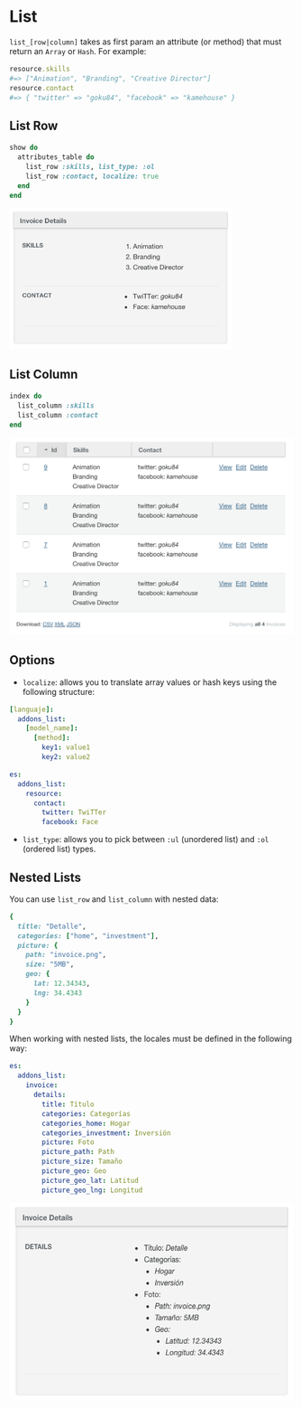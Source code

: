 # List

`list_[row|column]` takes as first param an attribute (or method) that must return an `Array` or `Hash`. For example:

```ruby
resource.skills
#=> ["Animation", "Branding", "Creative Director"]
resource.contact
#=> { "twitter" => "goku84", "facebook" => "kamehouse" }
```

## List Row

```ruby
show do
  attributes_table do
    list_row :skills, list_type: :ol
    list_row :contact, localize: true
  end
end
```

<img src="./images/list-row.png" height="250" />

## List Column

```ruby
index do
  list_column :skills
  list_column :contact
end
```

<img src="./images/list-column.png" height="350" />

## Options

* `localize`: allows you to translate array values or hash keys using the following structure:

```yaml
[languaje]:
  addons_list:
    [model_name]:
      [method]:
        key1: value1
        key2: value2
```

```yaml
es:
  addons_list:
    resource:
      contact:
        twitter: TwiTTer
        facebook: Face
```

* `list_type`: allows you to pick between `:ul` (unordered list) and `:ol` (ordered list) types.

## Nested Lists

You can use `list_row` and `list_column` with nested data:

```ruby
{
  title: "Detalle",
  categories: ["home", "investment"],
  picture: {
    path: "invoice.png",
    size: "5MB",
    geo: {
      lat: 12.34343,
      lng: 34.4343
    }
  }
}
```

When working with nested lists, the locales must be defined in the following way:

```yaml
es:
  addons_list:
    invoice:
      details:
        title: Título
        categories: Categorías
        categories_home: Hogar
        categories_investment: Inversión
        picture: Foto
        picture_path: Path
        picture_size: Tamaño
        picture_geo: Geo
        picture_geo_lat: Latitud
        picture_geo_lng: Longitud
```

<img src="./images/list-nested.png" height="350" />
